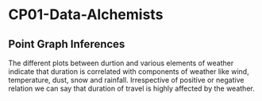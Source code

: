 # CP01-Data-Alchemists

## Point Graph Inferences
The different plots between durtion and various elements of weather indicate that duration is correlated with components of weather like wind, temperature, dust, snow and rainfall. Irrespective of positive or negative relation we can say that duration of travel is highly affected by the weather.
